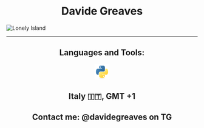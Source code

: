 <h1 align="center">Davide Greaves</h1>

![Lonely Island](https://i.imgur.com/f3cZ4zp.jpg)

---

<h2 align="center">Languages and Tools:</h2>
<p align="center"><a href="https://www.python.org" target="_blank" rel="noreferrer"> <img src="https://raw.githubusercontent.com/devicons/devicon/master/icons/python/python-original.svg" alt="python" width="40" height="40"/> </a> </p>

<h2 align="center">Italy 🇮🇹, GMT +1</h2>

<h2 align="center">Contact me: @davidegreaves on TG</h2>
